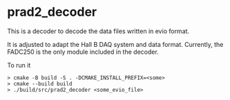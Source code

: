 # prad2_decoder

This is a decoder to decode the data files written in evio format.

It is adjusted to adapt the Hall B DAQ system and data format.
Currently, the FADC250 is the only module included in the decoder.

To run it
```
> cmake -B build -S . -DCMAKE_INSTALL_PREFIX=<some>
> cmake --build build
> ./build/src/prad2_decoder <some_evio_file>
```

